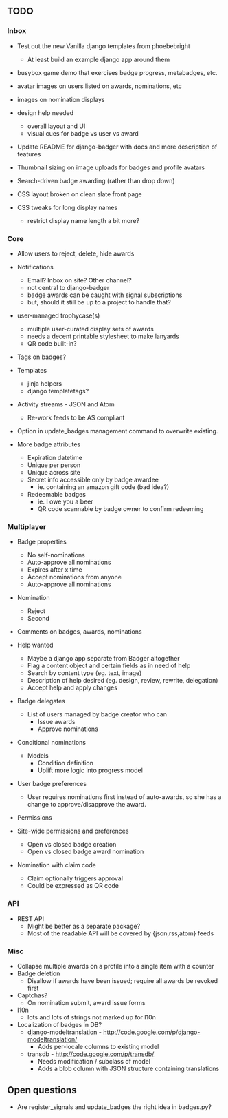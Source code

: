 ## TODO

### Inbox

* Test out the new Vanilla django templates from phoebebright
    * At least build an example django app around them

* busybox game demo that exercises badge progress, metabadges, etc.

* avatar images on users listed on awards, nominations, etc
* images on nomination displays

* design help needed
    * overall layout and UI
    * visual cues for badge vs user vs award

* Update README for django-badger with docs and more description of features
* Thumbnail sizing on image uploads for badges and profile avatars
* Search-driven badge awarding (rather than drop down)

* CSS layout broken on clean slate front page
* CSS tweaks for long display names
    * restrict display name length a bit more?

### Core

* Allow users to reject, delete, hide awards

* Notifications
    * Email? Inbox on site? Other channel?
    * not central to django-badger
    * badge awards can be caught with signal subscriptions
    * but, should it still be up to a project to handle that?

* user-managed trophycase(s)
    * multiple user-curated display sets of awards
    * needs a decent printable stylesheet to make lanyards
    * QR code built-in?

* Tags on badges?

* Templates
    * jinja helpers
    * django templatetags?

* Activity streams - JSON and Atom
    * Re-work feeds to be AS compliant

* Option in update_badges management command to overwrite existing.

* More badge attributes
    * Expiration datetime
    * Unique per person
    * Unique across site
    * Secret info accessible only by badge awardee
        * ie. containing an amazon gift code (bad idea?)
    * Redeemable badges
        * ie. I owe you a beer
        * QR code scannable by badge owner to confirm redeeming

### Multiplayer

* Badge properties
    * No self-nominations
    * Auto-approve all nominations
    * Expires after x time
    * Accept nominations from anyone
    * Auto-approve all nominations

* Nomination
    * Reject
    * Second

* Comments on badges, awards, nominations

* Help wanted
    * Maybe a django app separate from Badger altogether
    * Flag a content object and certain fields as in need of help
    * Search by content type (eg. text, image)
    * Description of help desired (eg. design, review, rewrite, delegation)
    * Accept help and apply changes

* Badge delegates
    * List of users managed by badge creator who can
        * Issue awards
        * Approve nominations

* Conditional nominations
    * Models
        * Condition definition
        * Uplift more logic into progress model

* User badge preferences
    * User requires nominations first instead of auto-awards, so she has a
      change to approve/disapprove the award.

* Permissions

* Site-wide permissions and preferences
    * Open vs closed badge creation
    * Open vs closed badge award nomination

* Nomination with claim code
    * Claim optionally triggers approval
    * Could be expressed as QR code

### API

* REST API
    * Might be better as a separate package?
    * Most of the readable API will be covered by {json,rss,atom} feeds

### Misc

* Collapse multiple awards on a profile into a single item with a counter
* Badge deletion
    * Disallow if awards have been issued; require all awards be revoked first
* Captchas?
    * On nomination submit, award issue forms
* l10n
    * lots and lots of strings not marked up for l10n
* Localization of badges in DB?
    * django-modeltranslation - http://code.google.com/p/django-modeltranslation/
        * Adds per-locale columns to existing model
    * transdb - http://code.google.com/p/transdb/
        * Needs modification / subclass of model
        * Adds a blob column with JSON structure containing translations

## Open questions

* Are register_signals and update_badges the right idea in badges.py?

